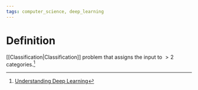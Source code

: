 ```yaml
---
tags: computer_science, deep_learning
---
```


# Definition

[[Classification|Classification]] problem that assigns the input to $>2$ categories.[^1]

[^1]: [Understanding Deep Learning](zotero://open-pdf/library/items/RTSRBVL6?page=16)